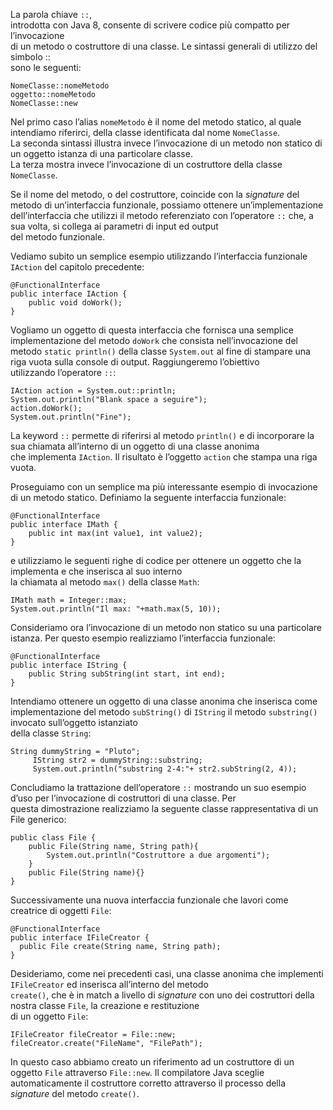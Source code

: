 La parola chiave `::`,  
introdotta con Java 8, consente di scrivere codice più compatto per l’invocazione  
di un metodo o costruttore di una classe. Le sintassi generali di utilizzo del simbolo ::  
sono le seguenti:

```
NomeClasse::nomeMetodo
oggetto::nomeMetodo
NomeClasse::new
```

Nel primo caso l’alias `nomeMetodo` è il nome del metodo statico, al quale intendiamo riferirci, della classe identificata dal nome `NomeClasse`.  
La seconda sintassi illustra invece l’invocazione di un metodo non statico di un oggetto istanza di una particolare classe.  
La terza mostra invece l’invocazione di un costruttore della classe `NomeClasse`.

Se il nome del metodo, o del costruttore, coincide con la _signature_ del metodo di un’interfaccia funzionale, possiamo ottenere un’implementazione  
dell’interfaccia che utilizzi il metodo referenziato con l’operatore `::` che, a sua volta, si collega ai parametri di input ed output  
del metodo funzionale.

Vediamo subito un semplice esempio utilizzando l’interfaccia funzionale `IAction` del capitolo precedente:

```
@FunctionalInterface
public interface IAction {
	public void doWork();
}
```

Vogliamo un oggetto di questa interfaccia che fornisca una semplice implementazione del metodo `doWork` che consista nell’invocazione del  
metodo `static println()` della classe `System.out` al fine di stampare una riga vuota sulla console di output. Raggiungeremo l’obiettivo  
utilizzando l’operatore `::`:

```
IAction action = System.out::println;
System.out.println("Blank space a seguire");
action.doWork();
System.out.println("Fine");
```

La keyword `::` permette di riferirsi al metodo `println()` e di incorporare la sua chiamata all’interno di un oggetto di una classe anonima  
che implementa `IAction`. Il risultato è l’oggetto `action` che stampa una riga vuota.

Proseguiamo con un semplice ma più interessante esempio di invocazione di un metodo statico. Definiamo la seguente interfaccia funzionale:

```
@FunctionalInterface
public interface IMath {
	public int max(int value1, int value2);
}
```

e utilizziamo le seguenti righe di codice per ottenere un oggetto che la implementa e che inserisca al suo interno  
la chiamata al metodo `max()` della classe `Math`:

```
IMath math = Integer::max;
System.out.println("Il max: "+math.max(5, 10));
```

Consideriamo ora l’invocazione di un metodo non statico su una particolare istanza. Per questo esempio realizziamo l’interfaccia funzionale:

```
@FunctionalInterface
public interface IString {
	public String subString(int start, int end);
}
```

Intendiamo ottenere un oggetto di una classe anonima che inserisca come  
implementazione del metodo `subString()` di `IString` il metodo `substring()` invocato sull’oggetto istanziato  
della classe `String`:

```
String dummyString = "Pluto";
     IString str2 = dummyString::substring;
     System.out.println("substring 2-4:"+ str2.subString(2, 4));
```

Concludiamo la trattazione dell’operatore `::` mostrando un suo esempio d’uso per l’invocazione di costruttori di una classe. Per  
questa dimostrazione realizziamo la seguente classe rappresentativa di un File generico:

```
public class File {
	public File(String name, String path){
		System.out.println("Costruttore a due argomenti");
	}
	public File(String name){}
}
```

Successivamente una nuova interfaccia funzionale che lavori come creatrice di oggetti `File`:

```
@FunctionalInterface
public interface IFileCreator {
  public File create(String name, String path);
}
```

Desideriamo, come nei precedenti casi, una classe anonima che implementi `IFileCreator` ed inserisca all’interno del metodo  
`create()`, che è in match a livello di _signature_ con uno dei costruttori della nostra classe `File`, la creazione e restituzione  
di un oggetto `File`:

```
IFileCreator fileCreator = File::new;
fileCreator.create("FileName", "FilePath");
```

In questo caso abbiamo creato un riferimento ad un costruttore di un oggetto `File` attraverso `File::new`. Il compilatore Java sceglie automaticamente il costruttore corretto attraverso il processo della _signature_ del metodo `create()`.